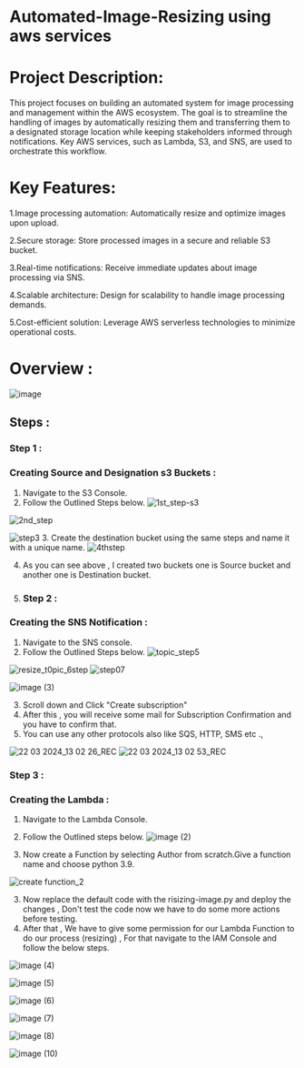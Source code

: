 # Automated-Image-Resizing using aws services


# Project Description: 
This project focuses on building an automated system for image processing and management within the AWS ecosystem. The goal is to streamline the handling of images by automatically resizing them and transferring them to a designated storage location while keeping stakeholders informed through notifications. Key AWS services, such as Lambda, S3, and SNS, are used to orchestrate this workflow.

# Key Features:
1.Image processing automation: Automatically resize and optimize images upon upload.

2.Secure storage: Store processed images in a secure and reliable S3 bucket.

3.Real-time notifications: Receive immediate updates about image processing via SNS.

4.Scalable architecture: Design for scalability to handle image processing demands.

5.Cost-efficient solution: Leverage AWS serverless technologies to minimize operational costs.


# Overview :
![image](https://github.com/Pravnk57/Resizing-ImaGe-Using-s3-lambda/assets/117705143/71ce82d5-2297-4830-a5bb-fe0cb612e506)


## Steps :
### Step 1 :
### Creating Source and Designation s3 Buckets :

1. Navigate to the S3 Console.
2. Follow the Outlined Steps below.
![1st_step-s3](https://github.com/Pravnk57/Resizing-ImaGe-Using-s3-lambda/assets/117705143/7a02a061-751b-4df0-ade1-7bff7498151c)

![2nd_step](https://github.com/Pravnk57/Resizing-ImaGe-Using-s3-lambda/assets/117705143/4da8b875-df01-4ff9-9e89-7d7d8916de11)

![step3](https://github.com/Pravnk57/Resizing-ImaGe-Using-s3-lambda/assets/117705143/39bd624b-d906-4474-bc49-d7f56d6af461)
3. Create the destination bucket using the same steps and name it with a unique name.
![4thstep](https://github.com/Pravnk57/Resizing-ImaGe-Using-s3-lambda/assets/117705143/d2b7cac3-937d-4d93-88d1-5980a00b99a2)


4. As you can see above , I created two buckets one is Source bucket and another one is Destination bucket.

5. ### Step 2 :
### Creating the SNS Notification :

1. Navigate to the SNS console.
2. Follow the Outlined Steps below.
 ![topic_step5](https://github.com/Pravnk57/Resizing-ImaGe-Using-s3-lambda/assets/117705143/5946d74c-2084-461d-ad22-a207653fceb0)

  ![resize_t0pic_6step](https://github.com/Pravnk57/Resizing-ImaGe-Using-s3-lambda/assets/117705143/76d08162-6ec5-4581-8259-e3de9936509f)
![step07](https://github.com/Pravnk57/Resizing-ImaGe-Using-s3-lambda/assets/117705143/77614e9f-8c37-4895-9b9a-7855a3d724f1)

 ![image (3)](https://github.com/Pravnk57/Resizing-ImaGe-Using-s3-lambda/assets/117705143/0022fb89-156d-4707-bd44-59c96838ee2e)

3. Scroll down and Click "Create subscription" <br>
4. After this , you will receive some mail for Subscription Confirmation and you have to confirm that.<br>
5. You can use any other protocols also like SQS, HTTP, SMS etc .,<br>

![22 03 2024_13 02 26_REC](https://github.com/Pravnk57/Resizing-ImaGe-Using-s3-lambda/assets/117705143/72330bf8-b58b-41de-b29a-0e83a6dfb778)
![22 03 2024_13 02 53_REC](https://github.com/Pravnk57/Resizing-ImaGe-Using-s3-lambda/assets/117705143/79ee6ac6-32d6-4283-a878-b86518b19307)

### Step 3 :
### Creating the Lambda :

1. Navigate to the Lambda Console.
2. Follow the Outlined steps below.
![image (2)](https://github.com/Pravnk57/Resizing-ImaGe-Using-s3-lambda/assets/117705143/efe6fc7b-8d85-4c01-afae-a4cb707cdc65)

3. Now create a Function by selecting Author from scratch.Give a function name and choose python 3.9.
   
![create function_2](https://github.com/Pravnk57/Resizing-ImaGe-Using-s3-lambda/assets/117705143/5595fd85-b593-47a7-836c-ec1f80a0efdb)

3. Now replace the default code with the risizing-image.py and deploy the changes , Don't test the code now we have to do some more actions before testing.
4. After that , We have to give some permission for our Lambda Function to do our process (resizing) , For that navigate to the IAM Console and follow the below steps.

![image (4)](https://github.com/Pravnk57/Resizing-ImaGe-Using-s3-lambda/assets/117705143/a138f8ba-df38-42b5-90c0-d9bbdd7bb21a)

![image (5)](https://github.com/Pravnk57/Resizing-ImaGe-Using-s3-lambda/assets/117705143/23f9187c-adb9-449e-802c-95daabe079d4)

![image (6)](https://github.com/Pravnk57/Resizing-ImaGe-Using-s3-lambda/assets/117705143/870dff4e-bf65-41bd-a5ed-814b8d2e2271)

![image (7)](https://github.com/Pravnk57/Resizing-ImaGe-Using-s3-lambda/assets/117705143/068a4a5d-ec0b-49f7-8b4c-471805af2194)

![image (8)](https://github.com/Pravnk57/Resizing-ImaGe-Using-s3-lambda/assets/117705143/488e9cc8-aaa1-40f7-9577-dae199e26910)

![image (10)](https://github.com/Pravnk57/Resizing-ImaGe-Using-s3-lambda/assets/117705143/3c5a5e29-9ffa-4c08-983f-1a2c10a346b8)































